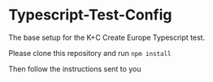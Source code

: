 # Typescript-Test-Config

The base setup for the K+C Create Europe Typescript test.

Please clone this repository and run 
``` npm install ```

Then follow the instructions sent to you
